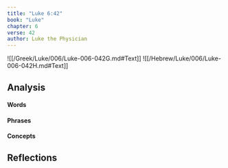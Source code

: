 ```yaml
---
title: "Luke 6:42"
book: "Luke"
chapter: 6
verse: 42
author: Luke the Physician
---
```

![[/Greek/Luke/006/Luke-006-042G.md#Text]]
![[/Hebrew/Luke/006/Luke-006-042H.md#Text]]

## Analysis

#### Words

#### Phrases

#### Concepts

## Reflections
